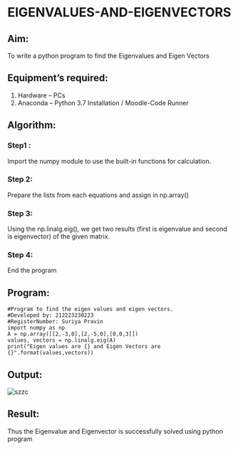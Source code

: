 # EIGENVALUES-AND-EIGENVECTORS
## Aim:
To write a python program to find the Eigenvalues and Eigen Vectors
## Equipment’s required:
1. 	Hardware – PCs
2. 	Anaconda – Python 3.7 Installation / Moodle-Code Runner
## Algorithm:
### Step1 : 
Import the numpy module to use the built-in functions for calculation.
### Step 2: 
Prepare the lists from each equations and assign in np.array()
### Step 3: 
Using the np.linalg.eig(),  we get two results (first is eigenvalue and second is eigenvector) of the given matrix.
### Step 4: 
End the program

## Program:
```
#Program to find the eigen values and eigen vectors.
#Developed by: 212223230223
#RegisterNumber: Suriya Pravin
import numpy as np
A = np.array([[2,-3,0],[2,-5,0],[0,0,3]])
values, vectors = np.linalg.eig(A)
print("Eigen values are {} and Eigen Vectors are {}".format(values,vectors))
```

## Output:
![szzc](https://github.com/user-attachments/assets/84464b7c-1058-4783-80fc-cdb439d36576)


## Result:
Thus the Eigenvalue and Eigenvector is successfully solved using python program
